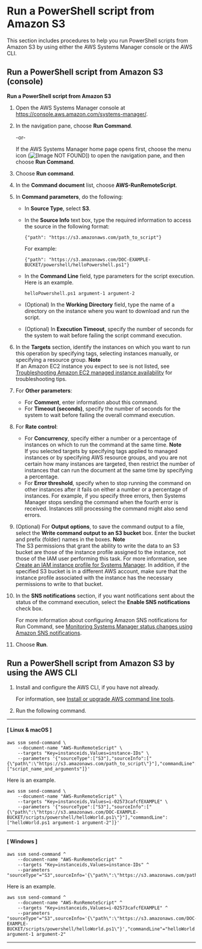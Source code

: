 # Run a PowerShell script from Amazon S3<a name="integration-S3-PowerShell"></a>

This section includes procedures to help you run PowerShell scripts from Amazon S3 by using either the AWS Systems Manager console or the AWS CLI\.

## Run a PowerShell script from Amazon S3 \(console\)<a name="integration-S3-PowerShell-console"></a>

**Run a PowerShell script from Amazon S3**

1. Open the AWS Systems Manager console at [https://console\.aws\.amazon\.com/systems\-manager/](https://console.aws.amazon.com/systems-manager/)\.

1. In the navigation pane, choose **Run Command**\.

   \-or\-

   If the AWS Systems Manager home page opens first, choose the menu icon \(![\[Image NOT FOUND\]](http://docs.aws.amazon.com/systems-manager/latest/userguide/images/menu-icon-small.png)\) to open the navigation pane, and then choose **Run Command**\.

1. Choose **Run command**\.

1. In the **Command document** list, choose **AWS\-RunRemoteScript**\.

1. In **Command parameters**, do the following:
   + In **Source Type**, select **S3**\. 
   + In the **Source Info** text box, type the required information to access the source in the following format:

     ```
     {"path": "https://s3.amazonaws.com/path_to_script"}
     ```

     For example:

     ```
     {"path": "https://s3.amazonaws.com/DOC-EXAMPLE-BUCKET/powershell/helloPowershell.ps1"}
     ```
   + In the **Command Line** field, type parameters for the script execution\. Here is an example\.

     ```
     helloPowershell.ps1 argument-1 argument-2
     ```
   + \(Optional\) In the **Working Directory** field, type the name of a directory on the instance where you want to download and run the script\.
   + \(Optional\) In **Execution Timeout**, specify the number of seconds for the system to wait before failing the script command execution\. 

1. In the **Targets** section, identify the instances on which you want to run this operation by specifying tags, selecting instances manually, or specifying a resource group\.
**Note**  
If an Amazon EC2 instance you expect to see is not listed, see [Troubleshooting Amazon EC2 managed instance availability](troubleshooting-managed-instances.md) for troubleshooting tips\.

1. For **Other parameters**:
   + For **Comment**, enter information about this command\.
   + For **Timeout \(seconds\)**, specify the number of seconds for the system to wait before failing the overall command execution\. 

1. For **Rate control**:
   + For **Concurrency**, specify either a number or a percentage of instances on which to run the command at the same time\.
**Note**  
If you selected targets by specifying tags applied to managed instances or by specifying AWS resource groups, and you are not certain how many instances are targeted, then restrict the number of instances that can run the document at the same time by specifying a percentage\.
   + For **Error threshold**, specify when to stop running the command on other instances after it fails on either a number or a percentage of instances\. For example, if you specify three errors, then Systems Manager stops sending the command when the fourth error is received\. Instances still processing the command might also send errors\.

1. \(Optional\) For **Output options**, to save the command output to a file, select the **Write command output to an S3 bucket** box\. Enter the bucket and prefix \(folder\) names in the boxes\.
**Note**  
The S3 permissions that grant the ability to write the data to an S3 bucket are those of the instance profile assigned to the instance, not those of the IAM user performing this task\. For more information, see [Create an IAM instance profile for Systems Manager](setup-instance-profile.md)\. In addition, if the specified S3 bucket is in a different AWS account, make sure that the instance profile associated with the instance has the necessary permissions to write to that bucket\.

1. In the **SNS notifications** section, if you want notifications sent about the status of the command execution, select the **Enable SNS notifications** check box\.

   For more information about configuring Amazon SNS notifications for Run Command, see [Monitoring Systems Manager status changes using Amazon SNS notifications](monitoring-sns-notifications.md)\.

1. Choose **Run**\.

## Run a PowerShell script from Amazon S3 by using the AWS CLI<a name="integration-s3-powershell-cli"></a>

1. Install and configure the AWS CLI, if you have not already\.

   For information, see [Install or upgrade AWS command line tools](getting-started-cli.md)\.

1. Run the following command\.

------
#### [ Linux & macOS ]

   ```
   aws ssm send-command \
       --document-name "AWS-RunRemoteScript" \
       --targets "Key=instanceids,Values=instance-IDs" \
       --parameters '{"sourceType":["S3"],"sourceInfo":["{\"path\":\"https://s3.amazonaws.com/path_to_script\"}"],"commandLine":["script_name_and_arguments"]}'
   ```

   Here is an example\.

   ```
   aws ssm send-command \
       --document-name "AWS-RunRemoteScript" \
       --targets "Key=instanceids,Values=i-02573cafcfEXAMPLE" \
       --parameters '{"sourceType":["S3"],"sourceInfo":["{\"path\":\"https://s3.amazonaws.com/DOC-EXAMPLE-BUCKET/scripts/powershell/helloWorld.ps1\"}"],"commandLine":["helloWorld.ps1 argument-1 argument-2"]}'
   ```

------
#### [ Windows ]

   ```
   aws ssm send-command ^
       --document-name "AWS-RunRemoteScript" ^
       --targets "Key=instanceids,Values=instance-IDs" ^
       --parameters "sourceType"="S3",sourceInfo='{\"path\":\"https://s3.amazonaws.com/path_to_script\"}',"commandLine"="script_name_and_arguments"
   ```

   Here is an example\.

   ```
   aws ssm send-command ^
       --document-name "AWS-RunRemoteScript" ^
       --targets "Key=instanceids,Values=i-02573cafcfEXAMPLE" ^
       --parameters "sourceType"="S3",sourceInfo='{\"path\":\"https://s3.amazonaws.com/DOC-EXAMPLE-BUCKET/scripts/powershell/helloWorld.ps1\"}',"commandLine"="helloWorld.ps1 argument-1 argument-2"
   ```

------